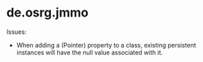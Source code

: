 # de.osrg.jmmo

Issues:
- When adding a (Pointer) property to a class, existing persistent instances will have the null value associated with it. 